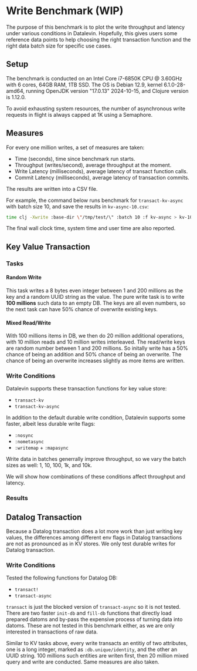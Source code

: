# Write Benchmark (WIP)

The purpose of this benchmark is to plot the write throughput and latency under
various conditions in Datalevin. Hopefully, this gives users some reference data
points to help choosing the right transaction function and the right data batch
size for specific use cases.

## Setup

The benchmark is conducted on an Intel Core i7-6850K CPU @ 3.60GHz with 6 cores,
64GB RAM, 1TB SSD. The OS is Debian 12.9, kernel 6.1.0-28-amd64, running OpenJDK
version "17.0.13" 2024-10-15, and Clojure version is 1.12.0.

To avoid exhausting system resources, the number of asynchronous write requests
in flight is always capped at 1K using a Semaphore.

## Measures

For every one million writes, a set of measures are taken:

* Time (seconds), time since benchmark run starts.
* Throughput (writes/second), average throughput at the moment.
* Write Latency (milliseconds), average latency of transact function calls.
* Commit Latency (milliseconds), average latency of transaction commits.

The results are written into a CSV file.

For example, the command below runs benchmark for `transact-kv-async` with batch
size 10, and save the results in `kv-async-10.csv`:

```bash
time clj -Xwrite :base-dir \"/tmp/test/\" :batch 10 :f kv-async > kv-10-async.csv
```

The final wall clock time, system time and user time are also reported.


## Key Value Transaction

### Tasks

#### Random Write

This task writes a 8 bytes even integer between 1 and 200 millions as the key
and a random UUID string as the value. The pure write task is to write **100
millions** such data to an empty DB. The keys are all even numbers, so the next
task can have 50% chance of overwrite existing keys.

#### Mixed Read/Write

With 100 millions items in DB, we then do 20 million additional operations, with
10 million reads and 10 million writes interleaved. The read/write keys are
random number between 1 and 200 millions. So initally write has a 50% chance of
being an addition and 50% chance of being an overwrite. The chance of being an
overwrite increases slightly as more items are written.

### Write Conditions

Datalevin supports these transaction functions for key value store:

* `transact-kv`
* `transact-kv-async`

In addition to the default durable write condition, Datalevin supports some
faster, albeit less durable write flags:

* `:nosync`
* `:nometasync`
* `:writemap` + `:mapasync`

Write data in batches generrally improve throughput, so we vary the batch sizes
as well: 1, 10, 100, 1k, and 10k.

We will show how combinations of these conditions affect throughput and latency.

### Results

## Datalog Transaction

Because a Datalog transaction does a lot more work than just writing key values,
the differences among different env flags in Datalog transactions are not as
pronounced as in KV stores. We only test durable writes for Datalog transaction.

### Write Conditions

Tested the following functions for Datalog DB:

* `transact!`
* `transact-async`

`transact` is just the blocked version of `transact-async` so it is not tested.
There are two faster `init-db` and `fill-db` functions that directly load
prepared datoms and by-pass the expensive process of turning data into datoms.
These are not tested in this benchmark either, as we are only interested in
transactions of raw data.

Similar to KV tasks above, every write transacts an entitiy of two attributes,
one is a long integer, marked as `:db.unique/identity`, and the other an UUID
string. 100 millions such entities are writen first, then 20 million mixed query
and write are conducted. Same measures are also taken.
